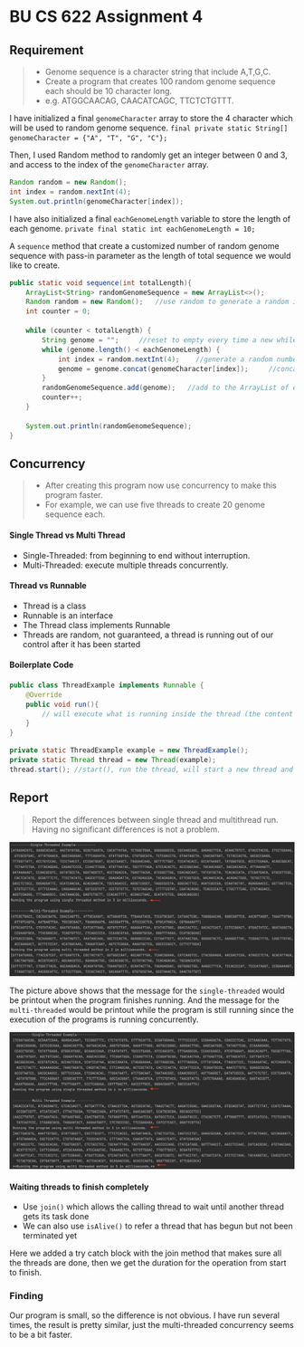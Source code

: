# BU CS 622 Assignment 4

## Requirement
> - Genome sequence is a character string that include A,T,G,C.
> - Create a program that creates 100 random genome sequence each should be 10 character
long.
> - e.g. ATGGCAACAG, CAACATCAGC, TTCTCTGTTT.

I have initialized a final `genomeCharacter` array to store the 4 character which will be used to random genome sequence.
`final private static String[] genomeCharacter = {"A", "T", "G", "C"};`

Then, I used Random method to randomly get an integer between 0 and 3, and access to the index of the `genomeCharacter` array.
```java
Random random = new Random();
int index = random.nextInt(4);
System.out.println(genomeCharacter[index]);
```

I have also initialized a final `eachGenomeLength` variable to store the length of each genome.
`private final static int eachGenomeLength = 10;`

A `sequence` method that create a customized number of random genome sequence with pass-in parameter as the length of total sequence we would like to create. 
```java
public static void sequence(int totalLength){
    ArrayList<String> randomGenomeSequence = new ArrayList<>();
    Random random = new Random();   //use random to generate a random integer
    int counter = 0;

    while (counter < totalLength) {
        String genome = "";     //reset to empty every time a new while loop starts
        while (genome.length() < eachGenomeLength) {
            int index = random.nextInt(4);    //generate a random number 0 and 3 => which will be used as the index of our genome array
            genome = genome.concat(genomeCharacter[index]);     //concat to the string until 10 characters long
        }
        randomGenomeSequence.add(genome);   //add to the ArrayList of each genome with 10 character long
        counter++;
    }

    System.out.println(randomGenomeSequence);
}
```

## Concurrency
> - After creating this program now use concurrency to make this program faster. 
> - For example, we can use five threads to create 20 genome sequence each.

#### Single Thread vs Multi Thread
- Single-Threaded: from beginning to end without interruption.
- Multi-Threaded: execute multiple threads concurrently.

#### Thread vs Runnable
- Thread is a class
- Runnable is an interface
- The Thread class implements Runnable
- Threads are random, not guaranteed, a thread is running out of our control after it has been started

#### Boilerplate Code
```java
public class ThreadExample implements Runnable { 
    @Override
    public void run(){
        // will execute what is running inside the thread (the content of a thread)
    }
}
```
```java
private static ThreadExample example = new ThreadExample();
private static Thread thread = new Thread(example);
thread.start(); //start(), run the thread, will start a new thread and the JVM assigns it to a CPU core.
```

## Report
> Report the differences between single thread and multithread run. Having no significant differences is not a problem.

![single-multi](single-multi.png)

The picture above shows that the message for the `single-threaded` would be printout when the program finishes running. And the message for the `multi-threaded` would be printout while the program is still running since the execution of the programs is running concurrently.

![single-multiple-2](single-multiple-2.png)

#### Waiting threads to finish completely

- Use `join()` which allows the calling thread to wait until another thread gets its task done
- We can also use `isAlive()` to refer a thread that has begun but not been terminated yet

Here we added a try catch block with the join method that makes sure all the threads are done, then we get the duration for the operation from start to finish.

### Finding
Our program is small, so the difference is not obvious. I have run several times, the result is pretty similar, just the multi-threaded concurrency seems to be a bit faster.

